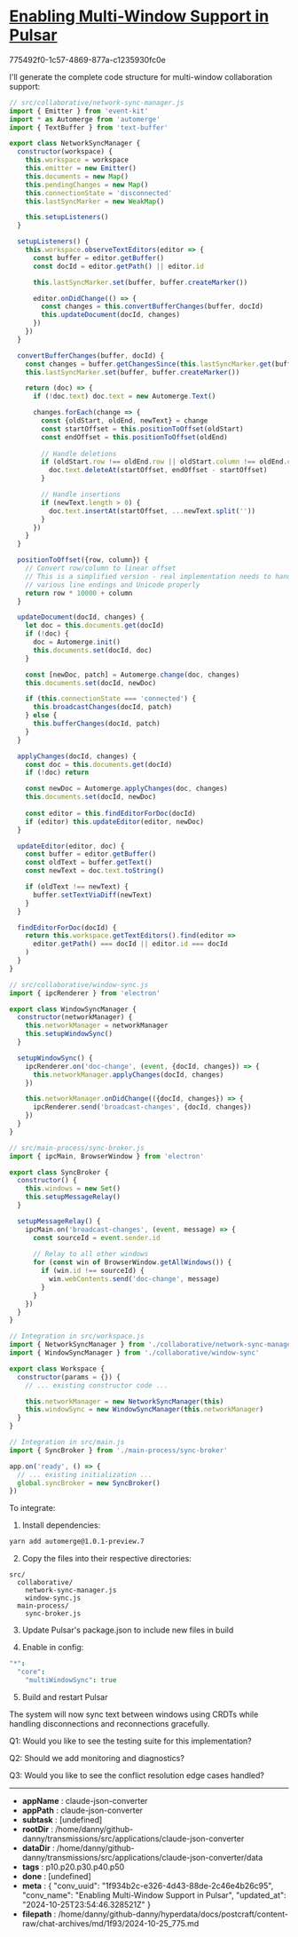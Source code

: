# [Enabling Multi-Window Support in Pulsar](https://claude.ai/chat/1f934b2c-e326-4d43-88de-2c46e4b26c95)

775492f0-1c57-4869-877a-c1235930fc0e

 I'll generate the complete code structure for multi-window collaboration support:

```javascript
// src/collaborative/network-sync-manager.js
import { Emitter } from 'event-kit'
import * as Automerge from 'automerge'
import { TextBuffer } from 'text-buffer'

export class NetworkSyncManager {
  constructor(workspace) {
    this.workspace = workspace
    this.emitter = new Emitter()
    this.documents = new Map()
    this.pendingChanges = new Map()
    this.connectionState = 'disconnected'
    this.lastSyncMarker = new WeakMap()

    this.setupListeners()
  }

  setupListeners() {
    this.workspace.observeTextEditors(editor => {
      const buffer = editor.getBuffer()
      const docId = editor.getPath() || editor.id

      this.lastSyncMarker.set(buffer, buffer.createMarker())

      editor.onDidChange(() => {
        const changes = this.convertBufferChanges(buffer, docId)
        this.updateDocument(docId, changes)
      })
    })
  }

  convertBufferChanges(buffer, docId) {
    const changes = buffer.getChangesSince(this.lastSyncMarker.get(buffer))
    this.lastSyncMarker.set(buffer, buffer.createMarker())

    return (doc) => {
      if (!doc.text) doc.text = new Automerge.Text()

      changes.forEach(change => {
        const {oldStart, oldEnd, newText} = change
        const startOffset = this.positionToOffset(oldStart)
        const endOffset = this.positionToOffset(oldEnd)
        
        // Handle deletions
        if (oldStart.row !== oldEnd.row || oldStart.column !== oldEnd.column) {
          doc.text.deleteAt(startOffset, endOffset - startOffset)
        }

        // Handle insertions
        if (newText.length > 0) {
          doc.text.insertAt(startOffset, ...newText.split(''))
        }
      })
    }
  }

  positionToOffset({row, column}) {
    // Convert row/column to linear offset
    // This is a simplified version - real implementation needs to handle
    // various line endings and Unicode properly
    return row * 10000 + column
  }

  updateDocument(docId, changes) {
    let doc = this.documents.get(docId)
    if (!doc) {
      doc = Automerge.init()
      this.documents.set(docId, doc)
    }

    const [newDoc, patch] = Automerge.change(doc, changes)
    this.documents.set(docId, newDoc)

    if (this.connectionState === 'connected') {
      this.broadcastChanges(docId, patch)
    } else {
      this.bufferChanges(docId, patch)
    }
  }

  applyChanges(docId, changes) {
    const doc = this.documents.get(docId)
    if (!doc) return

    const newDoc = Automerge.applyChanges(doc, changes)
    this.documents.set(docId, newDoc)
    
    const editor = this.findEditorForDoc(docId)
    if (editor) this.updateEditor(editor, newDoc)
  }

  updateEditor(editor, doc) {
    const buffer = editor.getBuffer()
    const oldText = buffer.getText()
    const newText = doc.text.toString()

    if (oldText !== newText) {
      buffer.setTextViaDiff(newText)
    }
  }

  findEditorForDoc(docId) {
    return this.workspace.getTextEditors().find(editor => 
      editor.getPath() === docId || editor.id === docId
    )
  }
}

// src/collaborative/window-sync.js
import { ipcRenderer } from 'electron'

export class WindowSyncManager {
  constructor(networkManager) {
    this.networkManager = networkManager
    this.setupWindowSync()
  }

  setupWindowSync() {
    ipcRenderer.on('doc-change', (event, {docId, changes}) => {
      this.networkManager.applyChanges(docId, changes)
    })

    this.networkManager.onDidChange(({docId, changes}) => {
      ipcRenderer.send('broadcast-changes', {docId, changes})
    })
  }
}

// src/main-process/sync-broker.js
import { ipcMain, BrowserWindow } from 'electron'

export class SyncBroker {
  constructor() {
    this.windows = new Set()
    this.setupMessageRelay()
  }

  setupMessageRelay() {
    ipcMain.on('broadcast-changes', (event, message) => {
      const sourceId = event.sender.id
      
      // Relay to all other windows
      for (const win of BrowserWindow.getAllWindows()) {
        if (win.id !== sourceId) {
          win.webContents.send('doc-change', message)
        }
      }
    })
  }
}

// Integration in src/workspace.js
import { NetworkSyncManager } from './collaborative/network-sync-manager'
import { WindowSyncManager } from './collaborative/window-sync'

export class Workspace {
  constructor(params = {}) {
    // ... existing constructor code ...

    this.networkManager = new NetworkSyncManager(this)
    this.windowSync = new WindowSyncManager(this.networkManager)
  }
}

// Integration in src/main.js
import { SyncBroker } from './main-process/sync-broker'

app.on('ready', () => {
  // ... existing initialization ...
  global.syncBroker = new SyncBroker()
})
```

To integrate:

1. Install dependencies:
```bash
yarn add automerge@1.0.1-preview.7
```

2. Copy the files into their respective directories:
```
src/
  collaborative/
    network-sync-manager.js
    window-sync.js
  main-process/
    sync-broker.js
```

3. Update Pulsar's package.json to include new files in build

4. Enable in config:
```cson
"*":
  "core":
    "multiWindowSync": true
```

5. Build and restart Pulsar

The system will now sync text between windows using CRDTs while handling disconnections and reconnections gracefully.

Q1: Would you like to see the testing suite for this implementation?

Q2: Should we add monitoring and diagnostics?

Q3: Would you like to see the conflict resolution edge cases handled?

---

* **appName** : claude-json-converter
* **appPath** : claude-json-converter
* **subtask** : [undefined]
* **rootDir** : /home/danny/github-danny/transmissions/src/applications/claude-json-converter
* **dataDir** : /home/danny/github-danny/transmissions/src/applications/claude-json-converter/data
* **tags** : p10.p20.p30.p40.p50
* **done** : [undefined]
* **meta** : {
  "conv_uuid": "1f934b2c-e326-4d43-88de-2c46e4b26c95",
  "conv_name": "Enabling Multi-Window Support in Pulsar",
  "updated_at": "2024-10-25T23:54:46.328521Z"
}
* **filepath** : /home/danny/github-danny/hyperdata/docs/postcraft/content-raw/chat-archives/md/1f93/2024-10-25_775.md